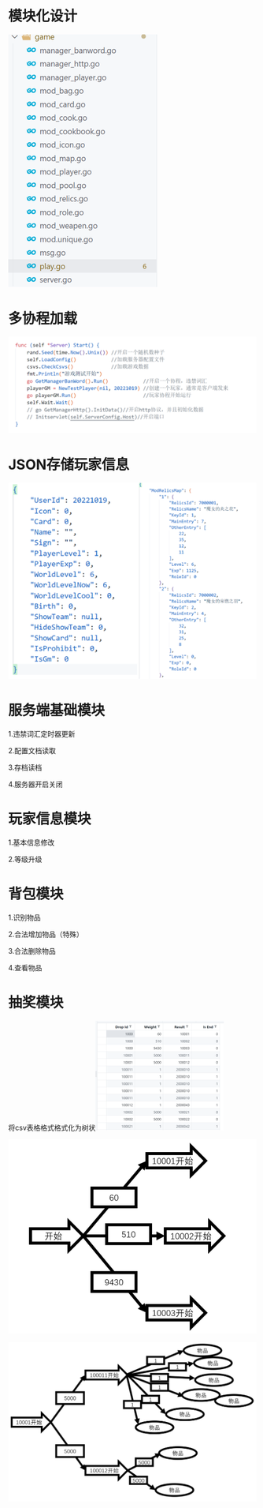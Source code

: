 # 模块化设计

<img src="图片1.png" alt="图片1" style="zoom: 50%;" />

# 多协程加载

![图片2](图片2.png)

# JSON存储玩家信息

![Snipaste_2025-03-27_10-51-28](Snipaste_2025-03-27_10-51-28.png)

# 服务端基础模块

1.违禁词汇定时器更新

2.配置文档读取

3.存档读档

4.服务器开启关闭

# 玩家信息模块

1.基本信息修改

2.等级升级

# 背包模块

1.识别物品

2.合法增加物品（特殊）

3.合法删除物品

4.查看物品

# 抽奖模块

将csv表格格式格式化为树状<img src="图片3.png" alt="图片3" style="zoom: 50%;" />

![图片4](图片4.png)

![图片5](图片5.png)

